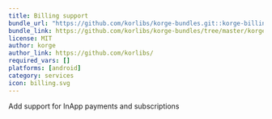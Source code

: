 ```yaml
---
title: Billing support
bundle_url: "https://github.com/korlibs/korge-bundles.git::korge-billing::4ac7fcee689e1b541849cedd1e017016128624b9##cbde3d386e8d792855b7ef64e5e700f43b7bb367aedc6a27198892e41d50844b"
bundle_link: https://github.com/korlibs/korge-bundles/tree/master/korge-billing
license: MIT
author: korge
author_link: https://github.com/korlibs/
required_vars: []
platforms: [android]
category: services
icon: billing.svg
---
```


Add support for InApp payments and subscriptions